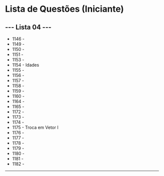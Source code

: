 
# Lista de Questões (Iniciante)

## --- Lista 04 ---

* 1146 - 
* 1149 - 
* 1150 - 
* 1151 - 
* 1153 -
* 1154 - Idades
* 1155 - 
* 1156 - 
* 1157 - 
* 1158 - 
* 1159 - 
* 1160 - 
* 1164 - 
* 1165 - 
* 1172 - 
* 1173 - 
* 1174 - 
* 1175 - Troca em Vetor I
* 1176 - 
* 1177 - 
* 1178 - 
* 1179 - 
* 1180 - 
* 1181 - 
* 1182 - 
---